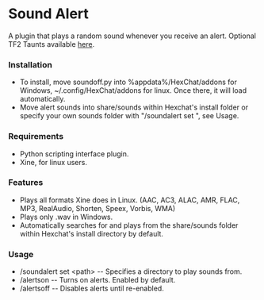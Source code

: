 Sound Alert
=====
A plugin that plays a random sound whenever you receive an alert.
Optional TF2 Taunts available [here](http://github.com/captain-lightning/Sound-Alert). 

### Installation
- To install, move soundoff.py into %appdata%/HexChat/addons for Windows, ~/.config/HexChat/addons for linux. Once there, it will load automatically.
- Move alert sounds into share/sounds within Hexchat's install folder or specify your own sounds folder with "/soundalert set <path>", see Usage.

### Requirements
- Python scripting interface plugin.
- Xine, for linux users.

### Features
- Plays all formats Xine does in Linux. (AAC, AC3, ALAC, AMR, FLAC, MP3, RealAudio, Shorten, Speex, Vorbis, WMA)
- Plays only .wav in Windows.
- Automatically searches for and plays from the share/sounds folder within Hexchat's install directory by default.

### Usage
- /soundalert set \<path> -- Specifies a directory to play sounds from.
- /alertson -- Turns on alerts. Enabled by default.
- /alertsoff -- Disables alerts until re-enabled.
